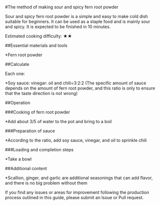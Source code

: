 #The method of making sour and spicy fern root powder

Sour and spicy fern root powder is a simple and easy to make cold dish suitable for beginners. It can be used as a staple food and is mainly sour and spicy. It is expected to be finished in 10 minutes.

Estimated cooking difficulty: ★★

##Essential materials and tools

*Fern root powder

##Calculate

Each one:

*Soy sauce: vinegar: oil and chili=3:2:2 (The specific amount of sauce depends on the amount of fern root powder, and this ratio is only to ensure that the taste direction is not wrong)

##Operation

###Cooking of fern root powder

*Add about 3/5 of water to the pot and bring to a boil

###Preparation of sauce

*According to the ratio, add soy sauce, vinegar, and oil to sprinkle chili

###Loading and completion steps

*Take a bowl

##Additional content

*Scallion, ginger, and garlic are additional seasonings that can add flavor, and there is no big problem without them

If you find any issues or areas for improvement following the production process outlined in this guide, please submit an Issue or Pull request.